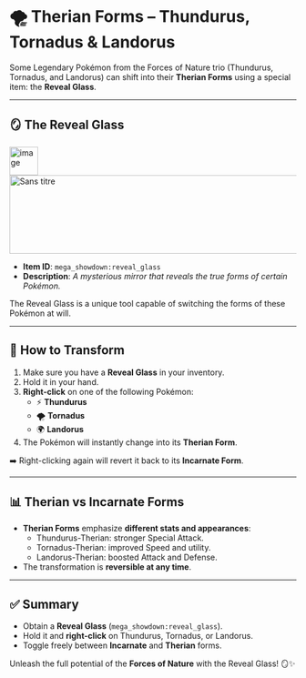 # 🌪️ Therian Forms – Thundurus, Tornadus & Landorus

Some Legendary Pokémon from the Forces of Nature trio (Thundurus, Tornadus, and Landorus) can shift into their **Therian Forms** using a special item: the **Reveal Glass**.

---

## 🪞 The Reveal Glass

<img width="50" height="50" alt="image" src="https://github.com/user-attachments/assets/53d73265-51ff-43a4-85b3-066dcbd729d9" />

<img width="1064" height="138" alt="Sans titre" src="https://github.com/user-attachments/assets/159d9253-4e5c-4d6f-8cbb-5a54db2de1f3" />

- **Item ID**: `mega_showdown:reveal_glass`
- **Description**: _A mysterious mirror that reveals the true forms of certain Pokémon._

The Reveal Glass is a unique tool capable of switching the forms of these Pokémon at will.

---

## 🔄 How to Transform

1. Make sure you have a **Reveal Glass** in your inventory.
2. Hold it in your hand.
3. **Right-click** on one of the following Pokémon:
   - ⚡ **Thundurus**
   - 🌪️ **Tornadus**
   - 🌍 **Landorus**
4. The Pokémon will instantly change into its **Therian Form**.

➡️ Right-clicking again will revert it back to its **Incarnate Form**.

---

## 📊 Therian vs Incarnate Forms

- **Therian Forms** emphasize **different stats and appearances**:
  - Thundurus-Therian: stronger Special Attack.
  - Tornadus-Therian: improved Speed and utility.
  - Landorus-Therian: boosted Attack and Defense.
- The transformation is **reversible at any time**.

---

## ✅ Summary

- Obtain a **Reveal Glass** (`mega_showdown:reveal_glass`).
- Hold it and **right-click** on Thundurus, Tornadus, or Landorus.
- Toggle freely between **Incarnate** and **Therian** forms.

Unleash the full potential of the **Forces of Nature** with the Reveal Glass! 🪞✨
